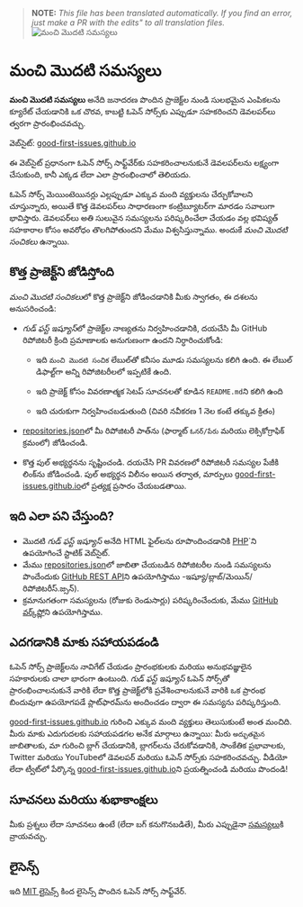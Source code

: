 >**NOTE:** _This file has been translated automatically. If you find an error, just make a PR with the edits" to all translation files._
![మంచి మొదటి సమస్యలు](../assets/github/social-preview.png)

# మంచి మొదటి సమస్యలు

**మంచి మొదటి సమస్యలు** అనేది జనాదరణ పొందిన ప్రాజెక్ట్‌ల నుండి సులభమైన ఎంపికలను క్యూరేట్ చేయడానికి ఒక చొరవ, కాబట్టి ఓపెన్ సోర్స్‌కు ఎప్పుడూ సహకరించని డెవలపర్‌లు త్వరగా ప్రారంభించవచ్చు.

వెబ్‌సైట్: [good-first-issues.github.io](https://good-first-issues.github.io)

ఈ వెబ్‌సైట్ ప్రధానంగా ఓపెన్ సోర్స్ సాఫ్ట్‌వేర్‌కు సహకరించాలనుకునే డెవలపర్‌లను లక్ష్యంగా చేసుకుంది, కానీ ఎక్కడ లేదా ఎలా ప్రారంభించాలో తెలియదు.

ఓపెన్ సోర్స్ మెయింటెయినర్లు ఎల్లప్పుడూ ఎక్కువ మంది వ్యక్తులను చేర్చుకోవాలని చూస్తున్నారు, అయితే కొత్త డెవలపర్‌లు సాధారణంగా కంట్రిబ్యూటర్‌గా మారడం సవాలుగా భావిస్తారు. డెవలపర్‌లు అతి సులువైన సమస్యలను పరిష్కరించేలా చేయడం వల్ల భవిష్యత్ సహకారాల కోసం అవరోధం తొలగిపోతుందని మేము విశ్వసిస్తున్నాము. అందుకే *మంచి మొదటి సంచికలు* ఉన్నాయి.

## కొత్త ప్రాజెక్ట్‌ని జోడిస్తోంది

*మంచి మొదటి సంచికలు*లో కొత్త ప్రాజెక్ట్‌ని జోడించడానికి మీకు స్వాగతం, ఈ దశలను అనుసరించండి:

- *గుడ్ ఫస్ట్ ఇష్యూస్*లో ప్రాజెక్ట్‌ల నాణ్యతను నిర్వహించడానికి, దయచేసి మీ GitHub రిపోజిటరీ క్రింది ప్రమాణాలకు అనుగుణంగా ఉందని నిర్ధారించుకోండి:

     - ఇది `మంచి మొదటి సంచిక` లేబుల్‌తో కనీసం మూడు సమస్యలను కలిగి ఉంది. ఈ లేబుల్ డిఫాల్ట్‌గా అన్ని రిపోజిటరీలలో ఇప్పటికే ఉంది.

     - ఇది ప్రాజెక్ట్ కోసం వివరణాత్మక సెటప్ సూచనలతో కూడిన `README.md`ని కలిగి ఉంది

     - ఇది చురుకుగా నిర్వహించబడుతుంది (చివరి నవీకరణ 1 నెల కంటే తక్కువ క్రితం)

- [repositories.json](https://github.com/gomzyakov/good-first-issue/blob/main/repositories.json)లో మీ రిపోజిటరీ పాత్‌ను (ఫార్మాట్ `ఓనర్/పేరు` మరియు లెక్సికోగ్రాఫిక్ క్రమంలో) జోడించండి.

- కొత్త పుల్ అభ్యర్థనను సృష్టించండి. దయచేసి PR వివరణలో రిపోజిటరీ సమస్యల పేజీకి లింక్‌ను జోడించండి. పుల్ అభ్యర్థన విలీనం అయిన తర్వాత, మార్పులు [good-first-issues.github.io](https://good-first-issues.github.io)లో ప్రత్యక్ష ప్రసారం చేయబడతాయి.

## ఇది ఎలా పని చేస్తుంది?

- మొదటి *గుడ్ ఫస్ట్ ఇష్యూస్* అనేది HTML ఫైల్‌లను రూపొందించడానికి [PHP](https://www.php.net)`ని ఉపయోగించే స్టాటిక్ వెబ్‌సైట్.
- మేము [repositories.json](https://github.com/gomzyakov/good-first)లో జాబితా చేయబడిన రిపోజిటరీల నుండి సమస్యలను పొందేందుకు [GitHub REST API](https://docs.github.com/en/rest)ని ఉపయోగిస్తాము -ఇష్యూ/బ్లాబ్/మెయిన్/రిపోజిటరీస్.జ్సన్).
- క్రమానుగతంగా సమస్యలను (రోజుకు రెండుసార్లు) పరిష్కరించేందుకు, మేము [GitHub వర్క్‌ఫ్లో](https://docs.github.com/en/actions/using-workflows)ని ఉపయోగిస్తాము.

## ఎదగడానికి మాకు సహాయపడండి

ఓపెన్ సోర్స్ ప్రాజెక్ట్‌లను నావిగేట్ చేయడం ప్రారంభకులకు మరియు అనుభవజ్ఞులైన సహకారులకు చాలా భారంగా ఉంటుంది. *గుడ్ ఫస్ట్ ఇష్యూస్* ఓపెన్ సోర్స్‌తో ప్రారంభించాలనుకునే వారికి లేదా కొత్త ప్రాజెక్ట్‌లోకి ప్రవేశించాలనుకునే వారికి ఒక ప్రారంభ బిందువుగా ఉపయోగపడే ప్లాట్‌ఫారమ్‌ను అందించడం ద్వారా ఈ సమస్యను పరిష్కరిస్తుంది.

[good-first-issues.github.io](https://good-first-issues.github.io) గురించి ఎక్కువ మంది వ్యక్తులు తెలుసుకుంటే అంత మంచిది. మీరు మాకు ఎదుగుదలకు సహాయపడగల అనేక మార్గాలు ఉన్నాయి: మీరు `అద్భుతమైన` జాబితాలకు, మా గురించి బ్లాగ్ చేయడానికి, బ్లాగర్‌లను చేరుకోవడానికి, సాంకేతిక ప్రభావాలకు, Twitter మరియు YouTubeలో డెవలపర్ మరియు ఓపెన్ సోర్స్‌కు సహకరించవచ్చు. వీడియో లేదా ట్వీట్‌లో పేర్కొన్న [good-first-issues.github.io](https://good-first-issues.github.io)ని ప్రయత్నించండి మరియు పొందండి!

## సూచనలు మరియు శుభాకాంక్షలు

మీకు ప్రశ్నలు లేదా సూచనలు ఉంటే (లేదా బగ్ కనుగొనబడితే), మీరు ఎప్పుడైనా [సమస్యలు](https://github.com/good-first-issues/good-first-issues.github.io/issues)కి వ్రాయవచ్చు.

## లైసెన్స్

ఇది [MIT లైసెన్స్](https://github.com/good-first-issues/good-first-issues.github.io/blob/main/LICENSE) కింద లైసెన్స్ పొందిన ఓపెన్ సోర్స్ సాఫ్ట్‌వేర్.
